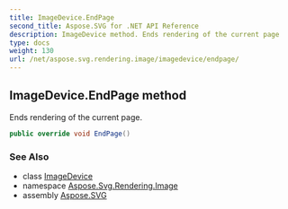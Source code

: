 ```yaml
---
title: ImageDevice.EndPage
second_title: Aspose.SVG for .NET API Reference
description: ImageDevice method. Ends rendering of the current page
type: docs
weight: 130
url: /net/aspose.svg.rendering.image/imagedevice/endpage/
---
```

## ImageDevice.EndPage method

Ends rendering of the current page.

```csharp
public override void EndPage()
```

### See Also

* class [ImageDevice](../)
* namespace [Aspose.Svg.Rendering.Image](../../imagedevice/)
* assembly [Aspose.SVG](../../../)

